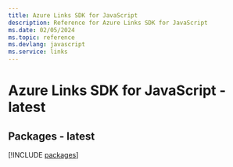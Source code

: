 ```yaml
---
title: Azure Links SDK for JavaScript
description: Reference for Azure Links SDK for JavaScript
ms.date: 02/05/2024
ms.topic: reference
ms.devlang: javascript
ms.service: links
---
```

# Azure Links SDK for JavaScript - latest
## Packages - latest
[!INCLUDE [packages](links-index.md)]